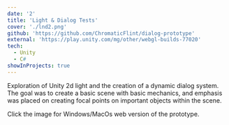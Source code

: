 ```yaml
---
date: '2'
title: 'Light & Dialog Tests'
cover: './lnd2.png'
github: 'https://github.com/ChromaticFlint/dialog-prototype'
external: 'https://play.unity.com/mg/other/webgl-builds-77020'
tech:
  - Unity
  - C#
showInProjects: true
---
```


Exploration of Unity 2d light and the creation of a dynamic dialog system. The goal was to create a basic scene with basic mechanics, and emphasis was placed on creating focal points on important objects within the scene.

Click the image for Windows/MacOs web version of the prototype.
